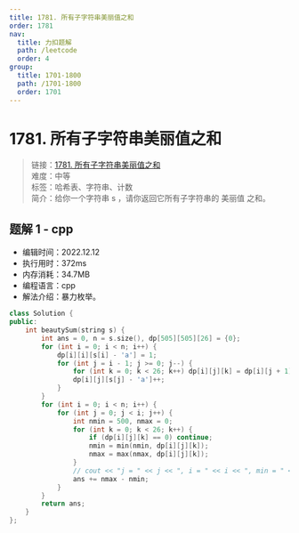 ```yaml
---
title: 1781. 所有子字符串美丽值之和
order: 1781
nav:
  title: 力扣题解
  path: /leetcode
  order: 4
group:
  title: 1701-1800
  path: /1701-1800
  order: 1701
---
```


# 1781. 所有子字符串美丽值之和

> 链接：[1781. 所有子字符串美丽值之和](https://leetcode.cn/problems/sum-of-beauty-of-all-substrings/)  
> 难度：中等  
> 标签：哈希表、字符串、计数  
> 简介：给你一个字符串 s ，请你返回它所有子字符串的 美丽值 之和。

## 题解 1 - cpp

- 编辑时间：2022.12.12
- 执行用时：372ms
- 内存消耗：34.7MB
- 编程语言：cpp
- 解法介绍：暴力枚举。

```cpp
class Solution {
public:
    int beautySum(string s) {
        int ans = 0, n = s.size(), dp[505][505][26] = {0};
        for (int i = 0; i < n; i++) {
            dp[i][i][s[i] - 'a'] = 1;
            for (int j = i - 1; j >= 0; j--) {
                for (int k = 0; k < 26; k++) dp[i][j][k] = dp[i][j + 1][k];
                dp[i][j][s[j] - 'a']++;
            }
        }
        for (int i = 0; i < n; i++) {
            for (int j = 0; j < i; j++) {
                int nmin = 500, nmax = 0;
                for (int k = 0; k < 26; k++) {
                    if (dp[i][j][k] == 0) continue;
                    nmin = min(nmin, dp[i][j][k]);
                    nmax = max(nmax, dp[i][j][k]);
                }
                // cout << "j = " << j << ", i = " << i << ", min = " << nmin << ", max = " << nmax << endl;
                ans += nmax - nmin;
            }
        }
        return ans;
    }
};
```
